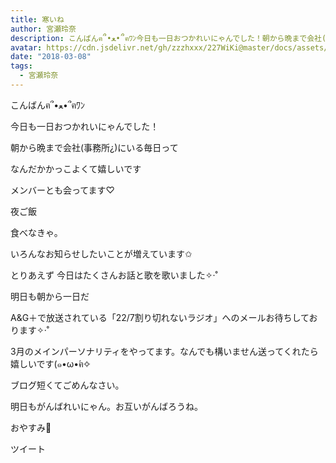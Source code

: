 ```yaml
---
title: 寒いね
author: 宮瀬玲奈
description: こんばんฅ՞•ﻌ•՞ฅﾜﾝ今日も一日おつかれいにゃんでした！朝から晩まで会社(事務所¿)にいる毎日ってなんだかかっこよくて嬉しいですメンバーとも会ってます♡夜ご飯食べなきゃ。...
avatar: https://cdn.jsdelivr.net/gh/zzzhxxx/227WiKi@master/docs/assets/photo/avatar/reina.jpg
date: "2018-03-08"
tags:
  - 宮瀬玲奈
---
```






こんばんฅ՞•ﻌ•՞ฅﾜﾝ



今日も一日おつかれいにゃんでした！





朝から晩まで会社(事務所¿)にいる毎日って

なんだかかっこよくて嬉しいです



メンバーとも会ってます♡







夜ご飯

食べなきゃ。







いろんなお知らせしたいことが増えています✩




とりあえず
今日はたくさんお話と歌を歌いました✧‧˚







明日も朝から一日だ








A&G＋で放送されている「22/7割り切れないラジオ」へのメールお待ちしております✧‧˚

3月のメインパーソナリティをやってます。なんでも構いません送ってくれたら嬉しいです(๑•ω•́ฅ✧






ブログ短くてごめんなさい。


明日もがんばれいにゃん。お互いがんばろうね。



おやすみ💓


ツイート



